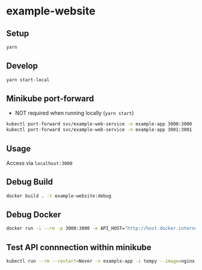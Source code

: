 # example-website

## Setup

```sh
yarn
```

## Develop

```sh
yarn start-local
```

## Minikube port-forward

- NOT required when running locally (`yarn start`)

```sh
kubectl port-forward svc/example-web-service -n example-app 3000:3000
kubectl port-forward svc/example-web-service -n example-app 3001:3001
```

## Usage

Access via `localhost:3000`

## Debug Build

```sh
docker build . -t example-website:debug
```

## Debug Docker

```sh
docker run -i --rm -p 3000:3000 -e API_HOST="http://host.docker.internal:3001" example-website:debug
```

## Test API connnection within minikube

```sh
kubectl run --rm --restart=Never -n example-app -i tempy --image=nginx:alpine -- curl example-api-service.example-app.svc.cluster.local:3001/uuid
```
